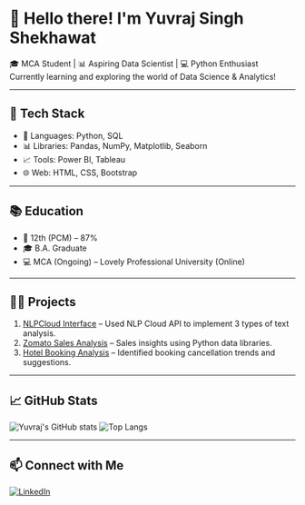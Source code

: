# 👋 Hello there! I'm Yuvraj Singh Shekhawat

🎓 MCA Student | 📊 Aspiring Data Scientist | 💻 Python Enthusiast  
Currently learning and exploring the world of Data Science & Analytics!

---

## 🔧 Tech Stack
- 📌 Languages: Python, SQL
- 📊 Libraries: Pandas, NumPy, Matplotlib, Seaborn
- 📈 Tools: Power BI, Tableau
- 🌐 Web: HTML, CSS, Bootstrap

---

## 📚 Education
- 🧠 12th (PCM) – 87%
- 🎓 B.A. Graduate
- 💻 MCA (Ongoing) – Lovely Professional University (Online)

---

## 👨‍💻 Projects
1. [NLPCloud Interface](https://github.com/yuvrajsinghshek/NLPCloud-Interface) – Used NLP Cloud API to implement 3 types of text analysis.
2. [Zomato Sales Analysis](https://github.com/yuvrajsinghshek/Zomato-Project) – Sales insights using Python data libraries.
3. [Hotel Booking Analysis](https://github.com/yuvrajsinghshek/Hotel-Booking-Analysis) – Identified booking cancellation trends and suggestions.

---

## 📈 GitHub Stats
![Yuvraj's GitHub stats](https://github-readme-stats.vercel.app/api?username=yuvrajsinghshek&show_icons=true&theme=radical)
![Top Langs](https://github-readme-stats.vercel.app/api/top-langs/?username=yuvrajsinghshek&layout=compact)

---

## 📫 Connect with Me
[![LinkedIn](https://img.shields.io/badge/LinkedIn-blue?style=for-the-badge&logo=linkedin)](https://www.linkedin.com/in/yuvraj-singh-shekhawat-155719316)

